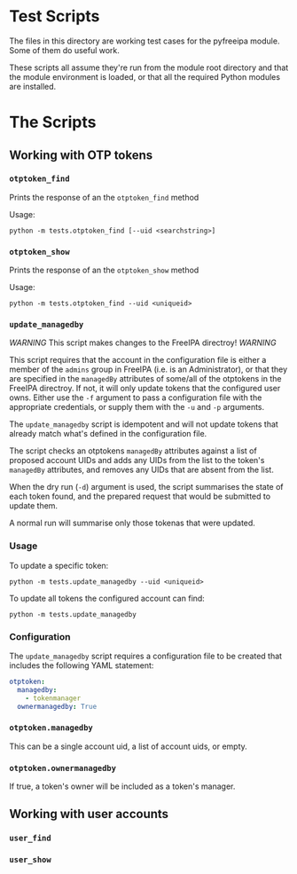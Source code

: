 # Test Scripts  

The files in this directory are working test cases for the pyfreeipa module. Some of them do useful work.

These scripts all assume they're run from the module root directory and that the module environment is loaded, or that all the required Python modules are installed.

# The Scripts

## Working with OTP tokens

### `otptoken_find`

Prints the response of an the `otptoken_find` method

Usage:

```
python -m tests.otptoken_find [--uid <searchstring>]
```

### `otptoken_show`

Prints the response of an the `otptoken_show` method

Usage:

```
python -m tests.otptoken_find --uid <uniqueid>
```

### `update_managedby`

*WARNING* This script makes changes to the FreeIPA directroy! *WARNING*

This script requires that the account in the configuration file is either a member of the `admins` group in FreeIPA (i.e. is an Administrator), or that they are specified in the `managedBy` attributes of some/all of the otptokens in the FreeIPA directroy. If not, it will only update tokens that the configured user owns. Either use the `-f` argument to pass a configuration file with the appropriate credentials, or supply them with the `-u` and `-p` arguments.

The `update_managedby` script is idempotent and will not update tokens that already match what's defined in the configuration file.

The script checks an otptokens `managedBy` attributes against a list of proposed account UIDs and adds any UIDs from the list to the token's `managedBy` attributes, and removes any UIDs that are absent from the list.

When the dry run (`-d`) argument is used, the script summarises the state of each token found, and the prepared request that would be submitted to update them.

A normal run will summarise only those tokenas that were updated.

### Usage

To update a specific token:
```
python -m tests.update_managedby --uid <uniqueid>
```

To update all tokens the configured account can find:
```
python -m tests.update_managedby
```

### Configuration

The `update_managedby` script requires a configuration file to be created that includes the following YAML statement:

```yaml
otptoken:
  managedby:
    - tokenmanager
  ownermanagedby: True
```

### `otptoken.managedby`

This can be a single account uid, a list of account uids, or empty.

### `otptoken.ownermanagedby`

If true, a token's owner will be included as a token's manager.

## Working with user accounts

### `user_find`

### `user_show`
